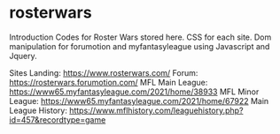 # rosterwars

Introduction
Codes for Roster Wars stored here. 
CSS for each site. 
Dom manipulation for forumotion and myfantasyleague using Javascript and Jquery. 

Sites
Landing: https://www.rosterwars.com/
Forum: https://rosterwars.forumotion.com/
MFL Main League: https://www65.myfantasyleague.com/2021/home/38933
MFL Minor League: https://www65.myfantasyleague.com/2021/home/67922
Main League History: https://www.mflhistory.com/leaguehistory.php?id=457&recordtype=game
